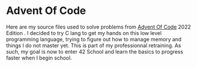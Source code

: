# Advent Of Code 
Here are my source files used to solve problems from [Advent Of Code](https://adventofcode.com/2022/) 2022 Edition .
I decided to try C lang to get my hands on this low level programming language, trying to figure out how to manage memory and things I do not master yet.
This is part of my professionnal retraining.
As such, my goal is now to enter 42 School and learn the basics to progress faster when I begin school.
